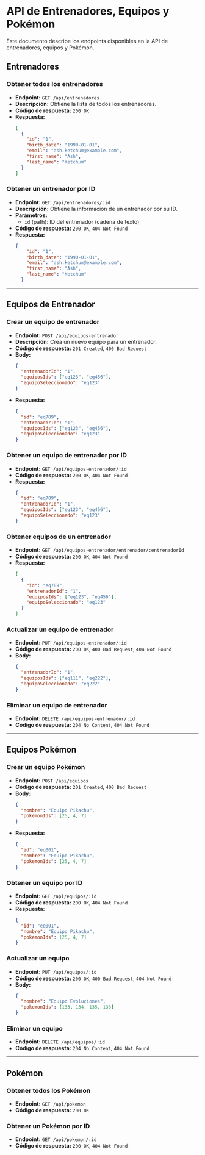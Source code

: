 # API de Entrenadores, Equipos y Pokémon

Este documento describe los endpoints disponibles en la API de entrenadores, equipos y Pokémon.

## **Entrenadores**

### Obtener todos los entrenadores
- **Endpoint:** `GET /api/entrenadores`
- **Descripción:** Obtiene la lista de todos los entrenadores.
- **Código de respuesta:** `200 OK`
- **Respuesta:**
  ```json
  [
    {
      "id": "1",
      "birth_date": "1990-01-01",
      "email": "ash.ketchum@example.com",
      "first_name": "Ash",
      "last_name": "Ketchum"
    }
  ]
  ```

### Obtener un entrenador por ID
- **Endpoint:** `GET /api/entrenadores/:id`
- **Descripción:** Obtiene la información de un entrenador por su ID.
- **Parámetros:**
  - `id` (path): ID del entrenador (cadena de texto)
- **Código de respuesta:** `200 OK`, `404 Not Found`
- **Respuesta:**
  ```json
  {
      "id": "1",
      "birth_date": "1990-01-01",
      "email": "ash.ketchum@example.com",
      "first_name": "Ash",
      "last_name": "Ketchum"
    }
  ```

---

## **Equipos de Entrenador**

### Crear un equipo de entrenador
- **Endpoint:** `POST /api/equipos-entrenador`
- **Descripción:** Crea un nuevo equipo para un entrenador.
- **Código de respuesta:** `201 Created`, `400 Bad Request`
- **Body:**
  ```json
  {
    "entrenadorId": "1",
    "equiposIds": ["eq123", "eq456"],
    "equipoSeleccionado": "eq123"
  }
  ```
- **Respuesta:**
  ```json
  {
    "id": "eq789",
    "entrenadorId": "1",
    "equiposIds": ["eq123", "eq456"],
    "equipoSeleccionado": "eq123"
  }
  ```

### Obtener un equipo de entrenador por ID
- **Endpoint:** `GET /api/equipos-entrenador/:id`
- **Código de respuesta:** `200 OK`, `404 Not Found`
- **Respuesta:**
  ```json
  {
    "id": "eq789",
    "entrenadorId": "1",
    "equiposIds": ["eq123", "eq456"],
    "equipoSeleccionado": "eq123"
  }
  ```

### Obtener equipos de un entrenador
- **Endpoint:** `GET /api/equipos-entrenador/entrenador/:entrenadorId`
- **Código de respuesta:** `200 OK`, `404 Not Found`
- **Respuesta:**
  ```json
  [
    {
      "id": "eq789",
      "entrenadorId": "1",
      "equiposIds": ["eq123", "eq456"],
      "equipoSeleccionado": "eq123"
    }
  ]

### Actualizar un equipo de entrenador
- **Endpoint:** `PUT /api/equipos-entrenador/:id`
- **Código de respuesta:** `200 OK`, `400 Bad Request`, `404 Not Found`
- **Body:**
  ```json
  {
    "entrenadorId": "1",
    "equiposIds": ["eq111", "eq222"],
    "equipoSeleccionado": "eq222"
  }
  ```

### Eliminar un equipo de entrenador
- **Endpoint:** `DELETE /api/equipos-entrenador/:id`
- **Código de respuesta:** `204 No Content`, `404 Not Found`

---

## **Equipos Pokémon**

### Crear un equipo Pokémon
- **Endpoint:** `POST /api/equipos`
- **Código de respuesta:** `201 Created`, `400 Bad Request`
- **Body:**
  ```json
  {
    "nombre": "Equipo Pikachu",
    "pokemonIds": [25, 4, 7]
  }
  ```
- **Respuesta:**
  ```json
  {
    "id": "eq001",
    "nombre": "Equipo Pikachu",
    "pokemonIds": [25, 4, 7]
  }
  ```

### Obtener un equipo por ID
- **Endpoint:** `GET /api/equipos/:id`
- **Código de respuesta:** `200 OK`, `404 Not Found`
- **Respuesta:** 
  ```json
  {
    "id": "eq001",
    "nombre": "Equipo Pikachu",
    "pokemonIds": [25, 4, 7]
  }

### Actualizar un equipo
- **Endpoint:** `PUT /api/equipos/:id`
- **Código de respuesta:** `200 OK`, `400 Bad Request`, `404 Not Found`
- **Body:**
  ```json
  {
    "nombre": "Equipo Evoluciones",
    "pokemonIds": [133, 134, 135, 136]
  }
  ```

### Eliminar un equipo
- **Endpoint:** `DELETE /api/equipos/:id`
- **Código de respuesta:** `204 No Content`, `404 Not Found`

---

## **Pokémon**

### Obtener todos los Pokémon
- **Endpoint:** `GET /api/pokemon`
- **Código de respuesta:** `200 OK`

### Obtener un Pokémon por ID
- **Endpoint:** `GET /api/pokemon/:id`
- **Código de respuesta:** `200 OK`, `404 Not Found`

